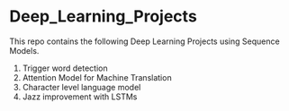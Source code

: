 # Deep_Learning_Projects
This repo contains the following Deep Learning Projects using Sequence Models.
1. Trigger word detection
2. Attention Model for Machine Translation
3. Character level language model
4. Jazz improvement with LSTMs

